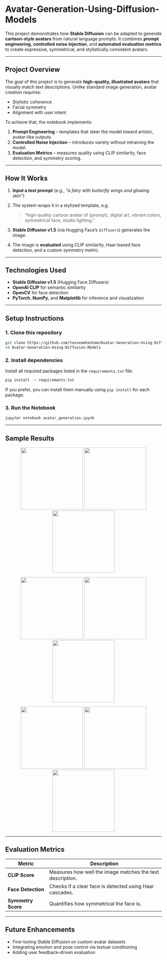 # Avatar-Generation-Using-Diffusion-Models

This project demonstrates how **Stable Diffusion** can be adapted to generate **cartoon-style avatars** from natural language prompts.
It combines **prompt engineering**, **controlled noise injection**, and **automated evaluation metrics** to create expressive, symmetrical, and stylistically consistent avatars.

---

## Project Overview

The goal of this project is to generate **high-quality, illustrated avatars** that visually match text descriptions.
Unlike standard image generation, avatar creation requires:

* Stylistic coherence
* Facial symmetry
* Alignment with user intent

To achieve that, the notebook implements:

1. **Prompt Engineering** – templates that steer the model toward artistic, avatar-like outputs.
2. **Controlled Noise Injection** – introduces variety without retraining the model.
3. **Evaluation Metrics** – measures quality using CLIP similarity, face detection, and symmetry scoring.

---

## How It Works

1. **Input a text prompt** (e.g., *“a fairy with butterfly wings and glowing skin”*)
2. The system wraps it in a stylized template, e.g.

   > “high-quality cartoon avatar of {prompt}, digital art, vibrant colors, symmetrical face, studio lighting.”
3. **Stable Diffusion v1.5** (via Hugging Face’s `diffusers`) generates the image.
4. The image is **evaluated** using CLIP similarity, Haar-based face detection, and a custom symmetry metric.

---

## Technologies Used

* **Stable Diffusion v1.5** (Hugging Face Diffusers)
* **OpenAI CLIP** for semantic similarity
* **OpenCV** for face detection
* **PyTorch**, **NumPy**, and **Matplotlib** for inference and visualization

---

## Setup Instructions

### 1. Clone this repository

```bash
git clone https://github.com/tasneemhesham/Avatar-Generation-Using-Diffusion-Models.git
cd Avatar-Generation-Using-Diffusion-Models
```

### 2. Install dependencies

   Install all required packages listed in the `requirements.txt` file:

   ```bash
   pip install -r requirements.txt
   ```
   If you prefer, you can install them manually using `pip install` for each package.

### 3. Run the Notebook

```bash
jupyter notebook avatar_generation.ipynb
```
---

## Sample Results

<p align="center">
  <img src="samples/beach.png" width="200"/> 
  <img src="samples/bookworm.png" width="200"/> 
  <img src="samples/confident.png" width="200"/> 
</p>
<p align="center">
  <img src="samples/fairy.png" width="200"/> 
  <img src="samples/happy.png" width="200"/> 
  <img src="samples/middle-eastern.png" width="200"/> 
</p>
<p align="center">
  <img src="samples/rockstar.png" width="200"/> 
  <img src="samples/victorian.png" width="200"/> 
  <img src="samples/old.png" width="200"/> 
</p>

---

## Evaluation Metrics

| Metric             | Description                                               |
| ------------------ | --------------------------------------------------------- |
| **CLIP Score**     | Measures how well the image matches the text description. |
| **Face Detection** | Checks if a clear face is detected using Haar cascades.   |
| **Symmetry Score** | Quantifies how symmetrical the face is.                   |

---

## Future Enhancements

* Fine-tuning Stable Diffusion on custom avatar datasets
* Integrating emotion and pose control via textual conditioning
* Adding user feedback–driven evaluation
